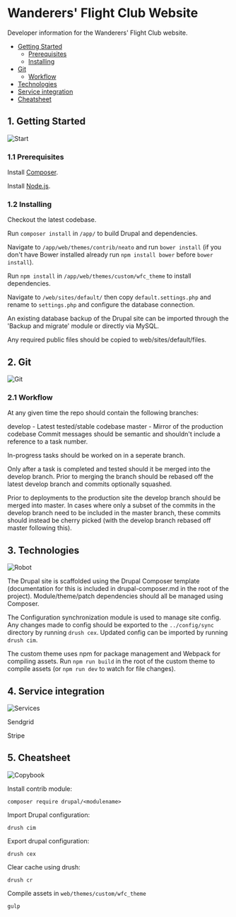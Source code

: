 # Wanderers' Flight Club Website

Developer information for the Wanderers' Flight Club website.

- [Getting Started](#getting-started)
    - [Prerequisites](#prerequisites)
    - [Installing](#installing)
- [Git](#git)
    - [Workflow](#workflow)
- [Technologies](#technologies)
- [Service integration](#service-integration)
- [Cheatsheet](#cheatsheet)

<a name="getting-started"></a>
## 1. Getting Started
![Start](https://png.icons8.com/color/96/000000/start.png)

<a name="prerequisites"></a>
### 1.1 Prerequisites

Install [Composer](https://getcomposer.org/download/).

Install [Node.js](https://nodejs.org/en/download/).

<a name="installing"></a>
### 1.2 Installing

Checkout the latest codebase.

Run ```composer install``` in ```/app/``` to build Drupal and dependencies.

Navigate to ```/app/web/themes/contrib/neato``` and run ```bower install``` (if you don't have Bower installed already run  ```npm install bower``` before ```bower install```).

Run ```npm install``` in ```/app/web/themes/custom/wfc_theme``` to install dependencies.

Navigate to ```/web/sites/default/``` then copy ```default.settings.php``` and rename to ```settings.php``` and configure the database connection.

An existing database backup of the Drupal site can be imported through the 'Backup and migrate' module or directly via MySQL.

Any required public files should be copied to web/sites/default/files.

<a name="git"></a>
## 2. Git
![Git](https://png.icons8.com/color/96/000000/git.png)


<a name="workflow"></a>
### 2.1 Workflow

At any given time the repo should contain the following branches:

develop - Latest tested/stable codebase
master - Mirror of the production codebase
Commit messages should be semantic and shouldn't include a reference to a task number.

In-progress tasks should be worked on in a seperate branch.

Only after a task is completed and tested should it be merged into the develop branch. Prior to merging the branch should be rebased off the latest develop branch and commits optionally squashed.

Prior to deployments to the production site the develop branch should be merged into master. In cases where only a subset of the commits in the develop branch need to be included in the master branch, these commits should instead be cherry picked (with the develop branch rebased off master following this).

<a name="technologies"></a>
## 3. Technologies
![Robot](https://png.icons8.com/color/96/000000/robot.png)

The Drupal site is scaffolded using the Drupal Composer template (documentation for this is included in drupal-composer.md in the root of the project). Module/theme/patch dependencies should all be managed using Composer.

The Configuration synchronization module is used to manage site config. Any changes made to config should be exported to the ```../config/sync``` directory by running ```drush cex```. Updated config can be imported by running ```drush cim```.

The custom theme uses npm for package management and Webpack for compiling assets. Run ```npm run build``` in the root of the custom theme to compile assets (or ```npm run dev``` to watch for file changes).

<a name="service-integration"></a>
## 4. Service integration
![Services](https://png.icons8.com/color/96/000000/services.png)

Sendgrid

Stripe

<a name="cheatsheet"></a>
## 5. Cheatsheet
![Copybook](https://png.icons8.com/color/96/000000/copybook.png)

Install contrib module:
```
composer require drupal/<modulename>
```

Import Drupal configuration:
```
drush cim
```

Export drupal configuration:
```
drush cex
```

Clear cache using drush:
```
drush cr
```

Compile assets in ```web/themes/custom/wfc_theme```
```
gulp
```